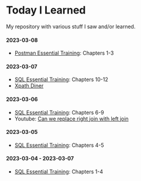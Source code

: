 # Today I Learned
My repository with various stuff I saw and/or learned.

#### 2023-03-08
- [Postman Essential Training](/Postman_Essential_Training): Chapters 1-3

#### 2023-03-07
- [SQL Essential Training](/SQL_Essential_Training): Chapters 10-12
- [Xpath Diner](https://topswagcode.com/xpath/)

#### 2023-03-06
- [SQL Essential Training](/SQL_Essential_Training): Chapters 6-9
- Youtube: [Can we replace right join with left join](https://www.youtube.com/watch?v=xHoXppyDuxs)

#### 2023-03-05
- [SQL Essential Training](/SQL_Essential_Training): Chapters 4-5

#### 2023-03-04 - 2023-03-07
- [SQL Essential Training](/SQL_Essential_Training): Chapters 1-4
